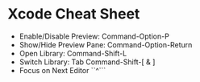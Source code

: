 # Xcode Cheat Sheet

* Enable/Disable Preview: Command-Option-P
* Show/Hide Preview Pane: Command-Option-Return
* Open Library: Command-Shift-L
* Switch Library: Tab Command-Shift-[ & ]
* Focus on Next Editor ``^```
